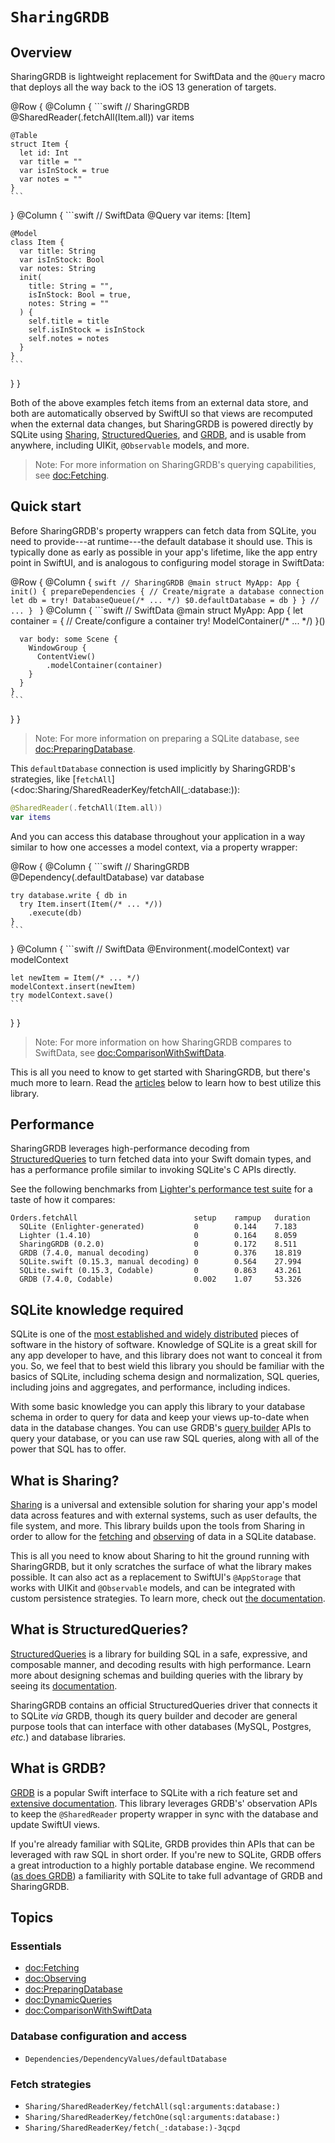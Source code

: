 # ``SharingGRDB``

## Overview

SharingGRDB is lightweight replacement for SwiftData and the `@Query` macro that deploys all the way
back to the iOS 13 generation of targets.

@Row {
  @Column {
    ```swift
    // SharingGRDB
    @SharedReader(.fetchAll(Item.all))
    var items

    @Table
    struct Item {
      let id: Int
      var title = ""
      var isInStock = true
      var notes = ""
    }
    ```
  }
  @Column {
    ```swift
    // SwiftData
    @Query
    var items: [Item]

    @Model
    class Item {
      var title: String
      var isInStock: Bool
      var notes: String
      init(
        title: String = "",
        isInStock: Bool = true,
        notes: String = ""
      ) {
        self.title = title
        self.isInStock = isInStock
        self.notes = notes
      }
    }
    ```
  }
}

Both of the above examples fetch items from an external data store, and both are automatically
observed by SwiftUI so that views are recomputed when the external data changes, but SharingGRDB is
powered directly by SQLite using [Sharing](#What-is-Sharing),
[StructuredQueries](#What-is-StructuredQueries), and [GRDB](#What-is-GRDB), and is usable from
anywhere, including UIKit, `@Observable` models, and more.

> Note: For more information on SharingGRDB's querying capabilities, see <doc:Fetching>.

## Quick start

Before SharingGRDB's property wrappers can fetch data from SQLite, you need to provide---at
runtime---the default database it should use. This is typically done as early as possible in your
app's lifetime, like the app entry point in SwiftUI, and is analogous to configuring model storage
in SwiftData:

@Row {
  @Column {
    ```swift
    // SharingGRDB
    @main
    struct MyApp: App {
      init() {
        prepareDependencies {
          // Create/migrate a database connection
          let db = try! DatabaseQueue(/* ... */)
          $0.defaultDatabase = db
        }
      }
      // ...
    }
    ```
  }
  @Column {
    ```swift
    // SwiftData
    @main
    struct MyApp: App {
      let container = { 
        // Create/configure a container
        try! ModelContainer(/* ... */)
      }()
      
      var body: some Scene {
        WindowGroup {
          ContentView()
            .modelContainer(container)
        }
      }
    }
    ```
  }
}

> Note: For more information on preparing a SQLite database, see <doc:PreparingDatabase>.

This `defaultDatabase` connection is used implicitly by SharingGRDB's strategies, like 
[`fetchAll`](<doc:Sharing/SharedReaderKey/fetchAll(_:database:)):

```swift
@SharedReader(.fetchAll(Item.all))
var items
```

And you can access this database throughout your application in a way similar to how one accesses
a model context, via a property wrapper:

@Row {
  @Column {
    ```swift
    // SharingGRDB
    @Dependency(\.defaultDatabase) var database
    
    try database.write { db in
      try Item.insert(Item(/* ... */))
        .execute(db)
    }
    ```
  }
  @Column {
    ```swift
    // SwiftData
    @Environment(\.modelContext) var modelContext
    
    let newItem = Item(/* ... */)
    modelContext.insert(newItem)
    try modelContext.save()
    ```
  }
}

> Note: For more information on how SharingGRDB compares to SwiftData, see
> <doc:ComparisonWithSwiftData>.

This is all you need to know to get started with SharingGRDB, but there's much more to learn. Read
the [articles](#Essentials) below to learn how to best utilize this library.

## Performance

SharingGRDB leverages high-performance decoding from
[StructuredQueries](https://github.com/pointfreeco/swift-structured-queries) to turn fetched data
into your Swift domain types, and has a performance profile similar to invoking SQLite's C APIs
directly.

See the following benchmarks from
[Lighter's performance test suite](https://github.com/Lighter-swift/PerformanceTestSuite) for a
taste of how it compares:

```
Orders.fetchAll                          setup    rampup   duration
  SQLite (Enlighter-generated)           0        0.144    7.183
  Lighter (1.4.10)                       0        0.164    8.059
  SharingGRDB (0.2.0)                    0        0.172    8.511
  GRDB (7.4.0, manual decoding)          0        0.376    18.819
  SQLite.swift (0.15.3, manual decoding) 0        0.564    27.994
  SQLite.swift (0.15.3, Codable)         0        0.863    43.261
  GRDB (7.4.0, Codable)                  0.002    1.07     53.326
```

## SQLite knowledge required

SQLite is one of the 
 [most established and widely distributed](https://www.sqlite.org/mostdeployed.html) pieces of 
software in the history of software. Knowledge of SQLite is a great skill for any app developer to
have, and this library does not want to conceal it from you. So, we feel that to best wield this
library you should be familiar with the basics of SQLite, including schema design and normalization,
SQL queries, including joins and aggregates, and performance, including indices.

With some basic knowledge you can apply this library to your database schema in order to query
for data and keep your views up-to-date when data in the database changes. You can use GRDB's
[query builder][query-interface] APIs to query your database, or you can use raw SQL queries, 
along with all of the power that SQL has to offer.

[query-interface]: https://swiftpackageindex.com/groue/grdb.swift/master/documentation/grdb/queryinterface

## What is Sharing?

[Sharing](https://github.com/pointfreeco/swift-sharing) is a universal and extensible solution for
sharing your app's model data across features and with external systems, such as user defaults,
the file system, and more. This library builds upon the tools from Sharing in order to allow for
the [fetching](<doc:Fetching>) and [observing](<doc:Observing>) of data in a SQLite database.

This is all you need to know about Sharing to hit the ground running with SharingGRDB, but it only
scratches the surface of what the library makes possible. It can also act as a replacement to
SwiftUI's `@AppStorage` that works with UIKit and `@Observable` models, and can be integrated
with custom persistence strategies. To learn more, check out
[the documentation](https://swiftpackageindex.com/pointfreeco/swift-sharing/~/documentation/sharing/).

## What is StructuredQueries?

[StructuredQueries](https://github.com/pointfreeco/swift-structured-queries) is a library for
building SQL in a safe, expressive, and composable manner, and decoding results with high
performance. Learn more about designing schemas and building queries with the library by seeing its
[documentation](https://swiftpackageindex.com/pointfreeco/swift-structured-queries/~/documentation/structuredqueriescore/).

SharingGRDB contains an official StructuredQueries driver that connects it to SQLite _via_ GRDB,
though its query builder and decoder are general purpose tools that can interface with other
databases (MySQL, Postgres, _etc._) and database libraries.

## What is GRDB?

[GRDB](https://github.com/groue/GRDB.swift) is a popular Swift interface to SQLite with a rich
feature set and
[extensive documentation](https://swiftpackageindex.com/groue/GRDB.swift/documentation/grdb).
This library leverages GRDB's' observation APIs to keep the `@SharedReader` property wrapper in
sync with the database and update SwiftUI views.

If you're already familiar with SQLite, GRDB provides thin APIs that can be leveraged with raw SQL
in short order. If you're new to SQLite, GRDB offers a great introduction to a highly portable
database engine. We recommend
([as does GRDB](https://github.com/groue/GRDB.swift?tab=readme-ov-file#documentation)) a familiarity
with SQLite to take full advantage of GRDB and SharingGRDB.

## Topics

### Essentials

- <doc:Fetching>
- <doc:Observing>
- <doc:PreparingDatabase>
- <doc:DynamicQueries>
- <doc:ComparisonWithSwiftData>

### Database configuration and access

- ``Dependencies/DependencyValues/defaultDatabase``

### Fetch strategies

- ``Sharing/SharedReaderKey/fetchAll(sql:arguments:database:)``
- ``Sharing/SharedReaderKey/fetchOne(sql:arguments:database:)``
- ``Sharing/SharedReaderKey/fetch(_:database:)-3qcpd``
